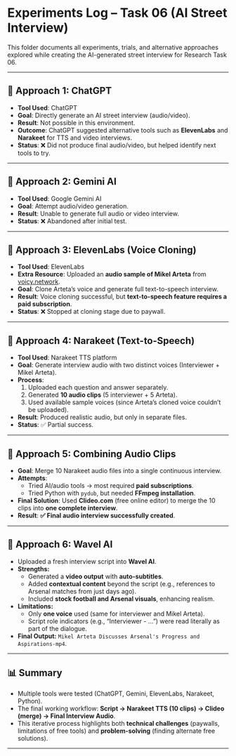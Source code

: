 # Experiments Log – Task 06 (AI Street Interview)

This folder documents all experiments, trials, and alternative approaches explored while creating the AI-generated street interview for Research Task 06.

---

## 🔎 Approach 1: ChatGPT
- **Tool Used**: ChatGPT  
- **Goal**: Directly generate an AI street interview (audio/video).  
- **Result**: Not possible in this environment.  
- **Outcome**: ChatGPT suggested alternative tools such as **ElevenLabs** and **Narakeet** for TTS and video interviews.  
- **Status**: ❌ Did not produce final audio/video, but helped identify next tools to try.

---

## 🔎 Approach 2: Gemini AI
- **Tool Used**: Google Gemini AI  
- **Goal**: Attempt audio/video generation.  
- **Result**: Unable to generate full audio or video interview.  
- **Status**: ❌ Abandoned after initial test.

---

## 🔎 Approach 3: ElevenLabs (Voice Cloning)
- **Tool Used**: ElevenLabs  
- **Extra Resource**: Uploaded an **audio sample of Mikel Arteta** from [voicy.network](https://voicy.network).  
- **Goal**: Clone Arteta’s voice and generate full text-to-speech interview.  
- **Result**: Voice cloning successful, but **text-to-speech feature requires a paid subscription**.  
- **Status**: ❌ Stopped at cloning stage due to paywall.

---

## 🔎 Approach 4: Narakeet (Text-to-Speech)
- **Tool Used**: Narakeet TTS platform  
- **Goal**: Generate interview audio with two distinct voices (Interviewer + Mikel Arteta).  
- **Process**:  
  1. Uploaded each question and answer separately.  
  2. Generated **10 audio clips** (5 interviewer + 5 Arteta).  
  3. Used available sample voices (since Arteta’s cloned voice couldn’t be uploaded).  
- **Result**: Produced realistic audio, but only in separate files.  
- **Status**: ✅ Partial success.

---

## 🔎 Approach 5: Combining Audio Clips
- **Goal**: Merge 10 Narakeet audio files into a single continuous interview.  
- **Attempts**:  
  - Tried AI/audio tools → most required **paid subscriptions**.  
  - Tried Python with `pydub`, but needed **FFmpeg installation**.  
- **Final Solution**: Used **Clideo.com** (free online editor) to merge the 10 clips into **one complete interview**.  
- **Result**: **✅ Final audio interview successfully created**.

---

## 🔎 Approach 6: Wavel AI
- Uploaded a fresh interview script into **Wavel AI**.  
- **Strengths:**  
  - Generated a **video output** with **auto-subtitles**.  
  - Added **contextual content** beyond the script (e.g., references to Arsenal matches from just days ago).  
  - Included **stock football and Arsenal visuals**, enhancing realism.  
- **Limitations:**  
  - Only **one voice** used (same for interviewer and Mikel Arteta).  
  - Script role indicators (e.g., “Interviewer - …”) were read literally as part of the dialogue.  
- **Final Output:** `Mikel Arteta Discusses Arsenal's Progress and Aspirations-mp4`.

---

## 📊 Summary
- Multiple tools were tested (ChatGPT, Gemini, ElevenLabs, Narakeet, Python).  
- The final working workflow: **Script → Narakeet TTS (10 clips) → Clideo (merge) → Final Interview Audio**.  
- This iterative process highlights both **technical challenges** (paywalls, limitations of free tools) and **problem-solving** (finding alternate free solutions).  

---

